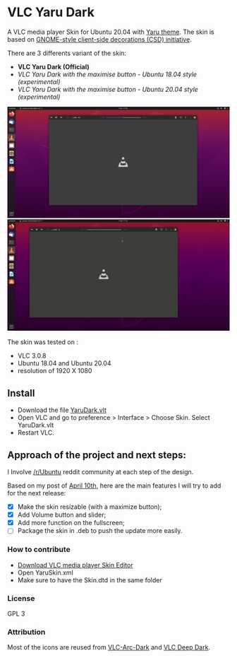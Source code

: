 # VLC Yaru Dark

A VLC media player Skin for Ubuntu 20.04 with [Yaru theme](https://github.com/ubuntu/yaru). The skin is based on [GNOME-style client-side decorations (CSD) initiative](https://wiki.gnome.org/Initiatives/CSD).

There are 3 differents variant of the skin:

* **VLC Yaru Dark (Official)**
* *VLC Yaru Dark with the maximise button - Ubuntu 18.04 style (experimental)*
* *VLC Yaru Dark with the maximise button - Ubuntu 20.04 style (experimental)*

![Dark](VLC_capture1.png)
![Fonctionnalités](VLC_video.gif)


The skin was tested on : 

* VLC 3.0.8
* Ubuntu 18.04 and Ubuntu 20.04
* resolution of 1920 X 1080


## Install
* Download the file [YaruDark.vlt](https://gitlab.com/NovaQC/vlc-yaru-dark/-/raw/master/YaruDark.vlt?inline=false)
* Open VLC and go to preference > Interface > Choose Skin. Select YaruDark.vlt
* Restart VLC.

## Approach of the project and next steps:
I Involve [/r/Ubuntu](https://www.reddit.com/r/Ubuntu/) reddit community at each step of the design.

Based on my post of [April 10th](https://www.reddit.com/r/Ubuntu/comments/fyk9uj/my_vlc_yaru_dark_skin_is_ready_to_download_link/), here are the main features I will try to add for the next release:

- [x] Make the skin resizable (with a maximize button);
- [x] Add Volume button and slider;
- [x] Add more function on the fullscreen;
- [ ] Package the skin in .deb to push the update more easily.

### How to contribute
* [Download VLC media player Skin Editor](https://www.videolan.org/vlc/skineditor.html)
* Open YaruSkin.xml
* Make sure to have the Skin.dtd in the same folder

### License
GPL 3

### Attribution
Most of the icons are reused from [VLC-Arc-Dark](https://github.com/varlesh/VLC-Arc-Dark) and [VLC Deep Dark](https://addons.videolan.org/p/1008199/).
